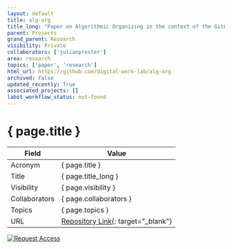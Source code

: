 ```yaml
---
layout: default
title: alg-org
title_long: "Paper on Algorithmic Organizing in the context of the GitLab Bot and Handbook"
parent: Projects
grand_parent: Research
visibility: Private
collaborators: ['julianprester']
area: research
topics: ['paper', 'research']
html_url: https://github.com/digital-work-lab/alg-org
archived: False
updated_recently: True
associated_projects: []
labot_workflow_status: not-found
---
```


# { page.title }

Field               | Value
------------------- | ----------------------------------
Acronym             | { page.title }
Title               | { page.title_long }
Visibility          | { page.visibility }
Collaborators       | { page.collaborators }
Topics              | { page.topics }
URL                 | [Repository Link](https://github.com/digital-work-lab/alg-org){: target="_blank"}

[![Request Access](https://img.shields.io/badge/Request-Access-blue?style=for-the-badge)](https://github.com/digital-work-lab/alg-org/issues/new?assignees=geritwagner&labels=access+request&template=request-repo-access.md&title=%5BAccess+Request%5D+Request+for+access+to+repository)

